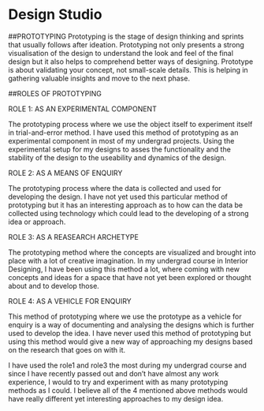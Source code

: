 # Design Studio

##PROTOTYPING
Prototyping is the stage of design thinking and sprints that usually follows after ideation.  Prototyping not only presents a strong visualisation of the design to understand the look and feel of the final design but it also helps to comprehend better ways of designing. Prototype is about validating your concept, not small-scale details. This is helping in gathering valuable insights and move to the next phase. 

##ROLES OF PROTOTYPING

ROLE 1: AS AN EXPERIMENTAL COMPONENT

The prototyping process where we use the object itself to experiment itself in trial-and-error method. I have used this method of prototyping as an experimental component in most of my undergrad projects. Using the experimental setup for my designs to asses the functionality and the stability of the design to the useability and dynamics of the design.

ROLE 2: AS A MEANS OF ENQUIRY

The prototyping process where the data is collected and used for developing the design. I have not yet used this particular method of prototyping but it has an interesting approach as to how can the data be collected using technology which could lead to the developing of a strong idea or approach.

ROLE 3: AS A REASEARCH ARCHETYPE

The prototyping method where the concepts are visualized and brought into place with a lot of creative imagination. In my undergrad course in Interior Designing, I have been using this method a lot, where coming with new concepts and ideas for a space that have not yet been explored or thought about and to develop those.

ROLE 4: AS A VEHICLE FOR ENQUIRY

This method of prototyping where we use the prototype as a vehicle for enquiry is a way of documenting and analysing the designs which is further used to develop the idea. I have never used this method of prototyping but using this method would give a new way of approaching my designs based on the research that goes on with it.

I have used the role1 and role3 the most during my undergrad course and since I have recently passed out and don’t have almost any work experience, I would to try and experiment with as many prototyping methods as I could. I believe all of the 4 mentioned above methods would have really different yet interesting approaches to my design idea.
